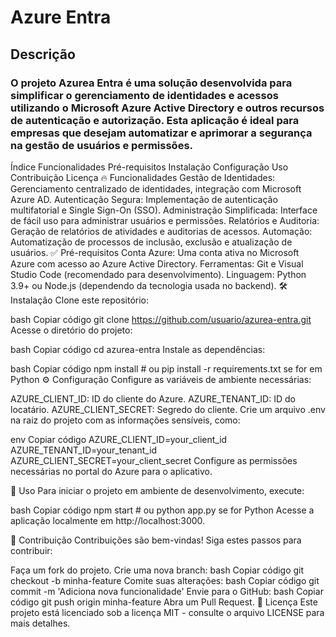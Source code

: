 # Azure Entra
## Descrição
### O projeto Azurea Entra é uma solução desenvolvida para simplificar o gerenciamento de identidades e acessos utilizando o Microsoft Azure Active Directory e outros recursos de autenticação e autorização. Esta aplicação é ideal para empresas que desejam automatizar e aprimorar a segurança na gestão de usuários e permissões.

Índice
Funcionalidades
Pré-requisitos
Instalação
Configuração
Uso
Contribuição
Licença
🔥 Funcionalidades
Gestão de Identidades: Gerenciamento centralizado de identidades, integração com Microsoft Azure AD.
Autenticação Segura: Implementação de autenticação multifatorial e Single Sign-On (SSO).
Administração Simplificada: Interface de fácil uso para administrar usuários e permissões.
Relatórios e Auditoria: Geração de relatórios de atividades e auditorias de acessos.
Automação: Automatização de processos de inclusão, exclusão e atualização de usuários.
✅ Pré-requisitos
Conta Azure: Uma conta ativa no Microsoft Azure com acesso ao Azure Active Directory.
Ferramentas: Git e Visual Studio Code (recomendado para desenvolvimento).
Linguagem: Python 3.9+ ou Node.js (dependendo da tecnologia usada no backend).
🛠 Instalação
Clone este repositório:

bash
Copiar código
git clone https://github.com/usuario/azurea-entra.git
Acesse o diretório do projeto:

bash
Copiar código
cd azurea-entra
Instale as dependências:

bash
Copiar código
npm install # ou pip install -r requirements.txt se for em Python
⚙️ Configuração
Configure as variáveis de ambiente necessárias:

AZURE_CLIENT_ID: ID do cliente do Azure.
AZURE_TENANT_ID: ID do locatário.
AZURE_CLIENT_SECRET: Segredo do cliente.
Crie um arquivo .env na raiz do projeto com as informações sensíveis, como:

env
Copiar código
AZURE_CLIENT_ID=your_client_id
AZURE_TENANT_ID=your_tenant_id
AZURE_CLIENT_SECRET=your_client_secret
Configure as permissões necessárias no portal do Azure para o aplicativo.

🚀 Uso
Para iniciar o projeto em ambiente de desenvolvimento, execute:

bash
Copiar código
npm start # ou python app.py se for Python
Acesse a aplicação localmente em http://localhost:3000.

🤝 Contribuição
Contribuições são bem-vindas! Siga estes passos para contribuir:

Faça um fork do projeto.
Crie uma nova branch:
bash
Copiar código
git checkout -b minha-feature
Comite suas alterações:
bash
Copiar código
git commit -m 'Adiciona nova funcionalidade'
Envie para o GitHub:
bash
Copiar código
git push origin minha-feature
Abra um Pull Request.
📝 Licença
Este projeto está licenciado sob a licença MIT - consulte o arquivo LICENSE para mais detalhes.
